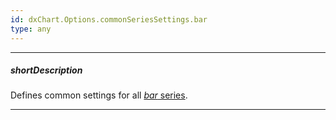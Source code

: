 ```yaml
---
id: dxChart.Options.commonSeriesSettings.bar
type: any
---
```

---
##### shortDescription
Defines common settings for all [*bar* series](/api-reference/20%20Data%20Visualization%20Widgets/dxChart/5%20Series%20Types/BarSeries '/Documentation/ApiReference/UI_Components/dxChart/Series_Types/BarSeries/').

---
